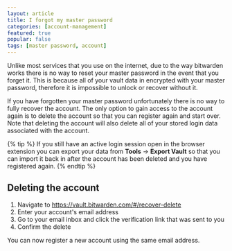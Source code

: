 ```yaml
---
layout: article
title: I forgot my master password
categories: [account-management]
featured: true
popular: false
tags: [master password, account]
---
```


Unlike most services that you use on the internet, due to the way bitwarden works there is no way to reset your master password in the event that you forget it. This is because all of your vault data in encrypted with your master password, therefore it is impossible to unlock or recover without it.

If you have forgotten your master password unfortunately there is no way to fully recover the account. The only option to gain access to the account again is to delete the account so that you can register again and start over. Note that deleting the account will also delete all of your stored login data associated with the account.

{% tip %}
If you still have an active login session open in the browser extension you can export your data from **Tools** &rarr; **Export Vault** so that you can import it back in after the account has been deleted and you have registered again.
{% endtip %}

## Deleting the account

1. Navigate to <https://vault.bitwarden.com/#/recover-delete>
2. Enter your account's email address
3. Go to your email inbox and click the verification link that was sent to you
4. Confirm the delete

You can now register a new account using the same email address.

